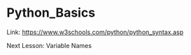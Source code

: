 # Python_Basics

Link: <https://www.w3schools.com/python/python_syntax.asp>

Next Lesson: Variable Names
